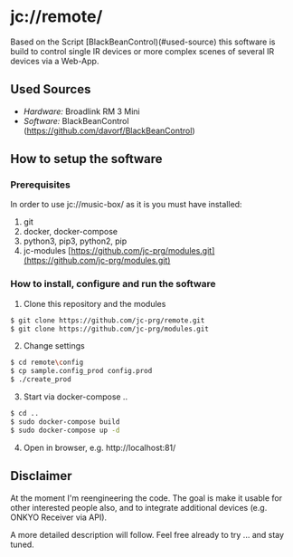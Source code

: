 # jc://remote/

Based on the Script [BlackBeanControl)(#used-source) this software is build to control single IR devices or more complex scenes of several IR devices via a Web-App.

## Used Sources

* *Hardware:* Broadlink RM 3 Mini
* *Software:* BlackBeanControl (https://github.com/davorf/BlackBeanControl)

## How to setup the software

### Prerequisites

In order to use jc://music-box/ as it is you must have installed:

1. git
2. docker, docker-compose
3. python3, pip3, python2, pip
4. jc-modules [https://github.com/jc-prg/modules.git](https://github.com/jc-prg/modules.git)


### How to install, configure and run the software

1. Clone this repository and the modules

```bash
$ git clone https://github.com/jc-prg/remote.git
$ git clone https://github.com/jc-prg/modules.git
```

2. Change settings

```bash
$ cd remote\config
$ cp sample.config_prod config.prod
$ ./create_prod
```

3. Start via docker-compose ..

```bash
$ cd ..
$ sudo docker-compose build
$ sudo docker-compose up -d
```

4. Open in browser, e.g. http://localhost:81/


## Disclaimer

At the moment I'm reengineering the code. The goal is make it usable for other interested people also, and to integrate additional devices (e.g. ONKYO Receiver via API). 

A more detailed description will follow. Feel free already to try ... and stay tuned.
